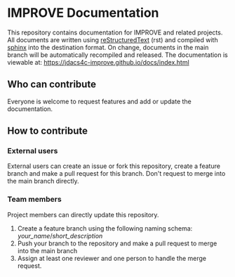 # IMPROVE Documentation 

This repository contains documentation for IMPROVE and related projects. All documents are written using [reStructuredText](https://www.sphinx-doc.org/en/master/usage/restructuredtext/basics.html) (rst) and compiled with [sphinx](https://www.sphinx-doc.org/en/master/index.html) into the destination format. On change, documents in the main branch will be automatically recompiled and released. The documentation is viewable at: https://jdacs4c-improve.github.io/docs/index.html 

## Who can contribute

Everyone is welcome to request features and add or update the documentation. 

## How to contribute

### External users

External users can create an issue or fork this repository, create a feature branch and make a pull request for this branch. Don't request to merge into the main branch directly. 

### Team members

Project members can directly update this repository. 

1. Create a feature branch using the following naming schema: *your_name*/*short_description*
2. Push your branch to the repository and make a pull request to merge into the main branch
3. Assign at least one reviewer and one person to handle the merge request. 
